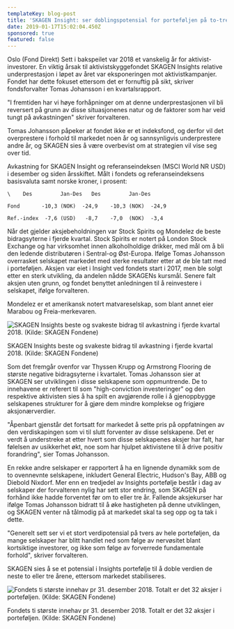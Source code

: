 ```yaml
---
templateKey: blog-post
title: 'SKAGEN Insight: ser doblingspotensial for porteføljen på to-tre års sikt'
date: 2019-01-17T15:02:04.450Z
sponsored: true
featured: false
---
```

Oslo (Fond Direkt) Sett i bakspeilet var 2018 et vanskelig år for aktivist-investorer. En viktig årsak til aktivistskyggefondet SKAGEN Insights relative underprestasjon i løpet av året var eksponeringen mot aktivistkampanjer. Fondet har dette fokuset ettersom det er fornuftig på sikt, skriver fondsforvalter Tomas Johansson i en kvartalsrapport.

"I fremtiden har vi høye forhåpninger om at denne underprestasjonen vil bli reversert på grunn av disse situasjonenes natur og de faktorer som har veid tungt på avkastningen" skriver forvalteren.

Tomas Johansson påpeker at fondet ikke er et indeksfond, og derfor vil det overprestere i forhold til markedet noen år og sannsynligvis underprestere andre år, og SKAGEN sies å være overbevist om at strategien vil vise seg over tid.

Avkastning for SKAGEN Insight og referanseindeksen (MSCI World NR USD) i desember og siden årsskiftet. Målt i fondets og referanseindeksens basisvaluta samt norske kroner, i prosent:

```
\    Des         Jan-Des   Des         Jan-Des           

Fond       -10,3 (NOK)  -24,9    -10,3 (NOK)  -24,9            

Ref.-index  -7,6 (USD)   -8,7    -7,0  (NOK)  -3,4     
```

Når det gjelder aksjebeholdningen var Stock Spirits og Mondelez de beste bidragsyterne i fjerde kvartal. Stock Spirits er notert på London Stock Exchange og har virksomhet innen alkoholholdige drikker, med mål om å bli den ledende distributøren i Sentral-og Øst-Europa. Ifølge Tomas Johansson overrasket selskapet markedet med sterke resultater etter at de ble tatt med i porteføljen. Aksjen var eiet i Insight ved fondets start i 2017, men ble solgt etter en sterk utvikling, da andelen nådde SKAGENs kursmål. Senere falt aksjen uten grunn, og fondet benyttet anledningen til å reinvestere i selskapet, ifølge forvalteren.

Mondelez er et amerikansk notert matvareselskap, som blant annet eier Marabou og Freia-merkevaren.



![SKAGEN Insights beste og svakeste bidrag til avkastning i fjerde kvartal 2018. (Kilde: SKAGEN Fondene)](/img/215.png)

<span class="image-caption">SKAGEN Insights beste og svakeste bidrag til avkastning i fjerde kvartal 2018. (Kilde: SKAGEN Fondene)</span>

Som det fremgår ovenfor var Thyssen Krupp og Armstrong Flooring de største negative bidragsyterne i kvartalet. Tomas Johansson sier at SKAGEN ser utviklingen i disse selskapene som oppmuntrende. De to innehavene er referert til som "high-conviction investeringer" og den respektive aktivisten sies å ha spilt en avgjørende rolle i å gjenoppbygge selskapenes strukturer for å gjøre dem mindre komplekse og frigjøre aksjonærverdier.



"Åpenbart gjenstår det fortsatt for markedet å sette pris på oppfatningen av den verdiskapingen som vi til slutt forventer av disse selskapene. Det er verdt å understreke at etter hvert som disse selskapenes aksjer har falt, har følelsen av usikkerhet økt, noe som har hjulpet aktivistene til å drive positiv forandring", sier Tomas Johansson.



En rekke andre selskaper er rapportert å ha en lignende dynamikk som de to ovennevnte selskapene, inkludert General Electric, Hudson's Bay, ABB og Diebold Nixdorf. Mer enn en tredjedel av Insights portefølje består i dag av selskaper der forvalteren nylig har sett stor endring, som SKAGEN på forhånd ikke hadde forventet før om to eller tre år. Fallende aksjekurser har ifølge Tomas Johansson bidratt til å øke hastigheten på denne utviklingen, og SKAGEN venter nå tålmodig på at markedet skal ta seg opp og ta tak i dette.



"Generelt sett ser vi et stort verdipotensial på tvers av hele porteføljen, da mange selskaper har blitt handlet ned som følge av nervøsitet blant kortsiktige investorer, og ikke som følge av forverrede fundamentale forhold", skriver forvalteren.



SKAGEN sies å se et potensial i Insights portefølje til å doble verdien de neste to eller tre årene, ettersom markedet stabiliseres.

![Fondets ti største innehav pr 31. desember 2018. Totalt er det 32 aksjer i porteføljen. (Kilde: SKAGEN Fondene)](/img/216.png)

<span class="image-caption">Fondets ti største innehav pr 31. desember 2018. Totalt er det 32 aksjer i porteføljen. (Kilde: SKAGEN Fondene)</span>
